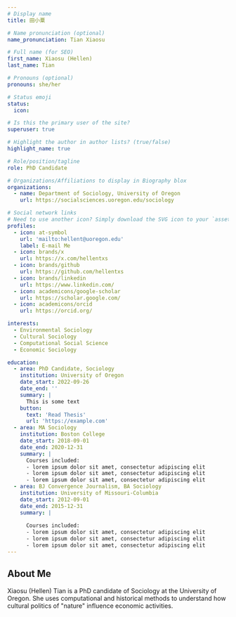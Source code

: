 ```yaml
---
# Display name
title: 田小粟

# Name pronunciation (optional)
name_pronunciation: Tian Xiaosu

# Full name (for SEO)
first_name: Xiaosu (Hellen)
last_name: Tian

# Pronouns (optional)
pronouns: she/her

# Status emoji
status:
  icon: 

# Is this the primary user of the site?
superuser: true

# Highlight the author in author lists? (true/false)
highlight_name: true

# Role/position/tagline
role: PhD Candidate

# Organizations/Affiliations to display in Biography blox
organizations:
  - name: Department of Sociology, University of Oregon
    url: https://socialsciences.uoregon.edu/sociology

# Social network links
# Need to use another icon? Simply download the SVG icon to your `assets/media/icons/` folder.
profiles:
  - icon: at-symbol
    url: 'mailto:hellent@uoregon.edu'
    label: E-mail Me
  - icon: brands/x
    url: https://x.com/hellentxs
  - icon: brands/github
    url: https://github.com/hellentxs
  - icon: brands/linkedin
    url: https://www.linkedin.com/
  - icon: academicons/google-scholar
    url: https://scholar.google.com/
  - icon: academicons/orcid
    url: https://orcid.org/

interests:
  - Environmental Sociology
  - Cultural Sociology
  - Computational Social Science
  - Economic Sociology

education:
  - area: PhD Candidate, Sociology
    institution: University of Oregon
    date_start: 2022-09-26
    date_end: ''
    summary: |
      This is some text
    button:
      text: 'Read Thesis'
      url: 'https://example.com'
  - area: MA Sociology
    institution: Boston College
    date_start: 2018-09-01
    date_end: 2020-12-31
    summary: |
      Courses included:
      - lorem ipsum dolor sit amet, consectetur adipiscing elit
      - lorem ipsum dolor sit amet, consectetur adipiscing elit
      - lorem ipsum dolor sit amet, consectetur adipiscing elit
  - area: BJ Convergence Journalism, BA Sociology
    institution: University of Missouri-Columbia
    date_start: 2012-09-01
    date_end: 2015-12-31
    summary: |
      
      Courses included:
      - lorem ipsum dolor sit amet, consectetur adipiscing elit
      - lorem ipsum dolor sit amet, consectetur adipiscing elit
      - lorem ipsum dolor sit amet, consectetur adipiscing elit
---
```


## About Me

Xiaosu (Hellen) Tian is a PhD candidate of Sociology at the University of Oregon. She uses computational and historical methods to understand how cultural politics of "nature" influence economic activities.
